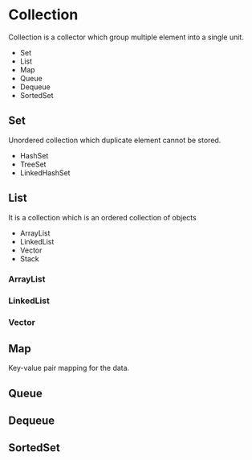 # Collection
Collection is a collector which group multiple element into a single unit.

* Set
* List
* Map
* Queue
* Dequeue
* SortedSet

## Set
Unordered collection which duplicate element cannot be stored.

* HashSet
* TreeSet
* LinkedHashSet

## List 
It is a collection which is an ordered collection of objects

* ArrayList
* LinkedList
* Vector
* Stack

### ArrayList

### LinkedList

### Vector

## Map

Key-value pair mapping for the data.

## Queue

## Dequeue

## SortedSet